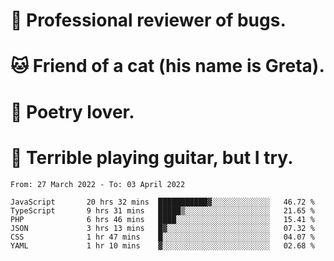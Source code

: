 # 🐛 Professional reviewer of bugs.
# 🐱 Friend of a cat (his name is Greta).
# 📜 Poetry lover.
# 🎸 Terrible playing guitar, but I try.

<!--START_SECTION:waka-->

```text
From: 27 March 2022 - To: 03 April 2022

JavaScript       20 hrs 32 mins  ███████████▓░░░░░░░░░░░░░   46.72 %
TypeScript       9 hrs 31 mins   █████▒░░░░░░░░░░░░░░░░░░░   21.65 %
PHP              6 hrs 46 mins   ████░░░░░░░░░░░░░░░░░░░░░   15.41 %
JSON             3 hrs 13 mins   █▓░░░░░░░░░░░░░░░░░░░░░░░   07.32 %
CSS              1 hr 47 mins    █░░░░░░░░░░░░░░░░░░░░░░░░   04.07 %
YAML             1 hr 10 mins    ▓░░░░░░░░░░░░░░░░░░░░░░░░   02.68 %
```

<!--END_SECTION:waka-->
